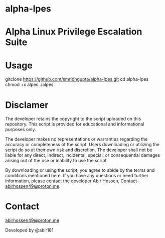 # alpha-lpes

# Alpha Linux Privilege Escalation Suite


# Usage

gitclone https://github.com/smridhgupta/alpha-lpes.git
cd alpha-lpes
chmod +x alpes
./alpes

# Disclamer

The developer retains the copyright to the script uploaded on this repository. This script is provided for educational and informational purposes only.

The developer makes no representations or warranties regarding the accuracy or completeness of the script. Users downloading or utilizing the script do so at their own risk and discretion. The developer shall not be liable for any direct, indirect, incidental, special, or consequential damages arising out of the use or inability to use the script.

By downloading or using the script, you agree to abide by the terms and conditions mentioned here. If you have any questions or need further information, please contact the developer Abir Hossen, Contact- abirhossen49@proton.me.

# Contact

abirhossen49@proton.me

Developed by @abir181

